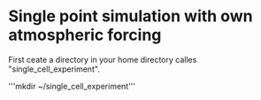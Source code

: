 # Single point simulation with own atmospheric forcing

First ceate a directory in your home directory calles "single_cell_experiment".

'''mkdir ~/single_cell_experiment'''
